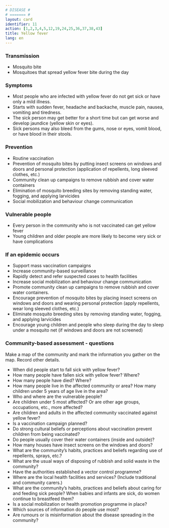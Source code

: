 ```yaml
---
# DISEASE #
# ======= #
layout: card
identifier: 11
action: [1,2,3,4,5,12,19,24,25,36,37,38,43]
title: Yellow fever
lang: en
---
```


### Transmission

- Mosquito bite
- Mosquitoes that spread yellow fever bite during the day

### Symptoms

- Most people who are infected with yellow fever do not get sick or have only a mild illness. 
- Starts with sudden fever, headache and backache, muscle pain, nausea, vomiting and tiredness. 
- The sick person may get better for a short time but can get worse and develop jaundice (yellow skin or eyes). 
- Sick persons may also bleed from the gums, nose or eyes, vomit blood, or have blood in their stools.

### Prevention

- Routine vaccination
- Prevention of mosquito bites by putting insect screens on windows and doors and personal protection (application of repellents, long sleeved clothes, etc.)
- Community clean up campaigns to remove rubbish and cover water containers
- Elimination of mosquito breeding sites by removing standing water, fogging, and applying larvicides
- Social mobilization and behaviour change communication

### Vulnerable people

- Every person in the community who is not vaccinated can get yellow fever
- Young children and older people are more likely to become very sick or have complications

### If an epidemic occurs

- Support mass vaccination campaigns
- Increase community-based surveillance
- Rapidly detect and refer suspected cases to health facilities
- Increase social mobilization and behaviour change communication
- Promote community clean up campaigns to remove rubbish and cover water containers. 
- Encourage prevention of mosquito bites by placing insect screens on windows and doors and wearing personal protection (apply repellents, wear long sleeved clothes, etc.)
- Eliminate mosquito breeding sites by removing standing water, fogging, and applying larvicides
- Encourage young children and people who sleep during the day to sleep under a mosquito net (if windows and doors are not screened)

### Community-based assessment - questions

Make a map of the community and mark the information you gather on the map. Record other details.
- When did people start to fall sick with yellow fever? 
- How many people have fallen sick with yellow fever? Where? 
- How many people have died? Where? 
-	How many people live in the affected community or area? How many children under 5 years of age live in the area? 
- Who and where are the vulnerable people? 
- Are children under 5 most affected? Or are other age groups, occupations, etc., more affected?
- Are children and adults in the affected community vaccinated against yellow fever? 
- Is a vaccination campaign planned?
- Do strong cultural beliefs or perceptions about vaccination prevent children from being vaccinated? 
- Do people usually cover their water containers (inside and outside)? 
- How many houses have insect screens on the windows and doors? 
- What are the community’s habits, practices and beliefs regarding use of repellents, sprays, etc.? 
- What are the usual ways of disposing of rubbish and solid waste in the community? 
- Have the authorities established a vector control programme?
- Where are the local health facilities and services? (Include traditional and community carers.) 
- What are the community’s habits, practices and beliefs about caring for and feeding sick people? When babies and infants are sick, do women continue to breastfeed them? 
- Is a social mobilization or health promotion programme in place? 
- Which sources of information do people use most? 
- Are rumours or is misinformation about the disease spreading in the community? 
